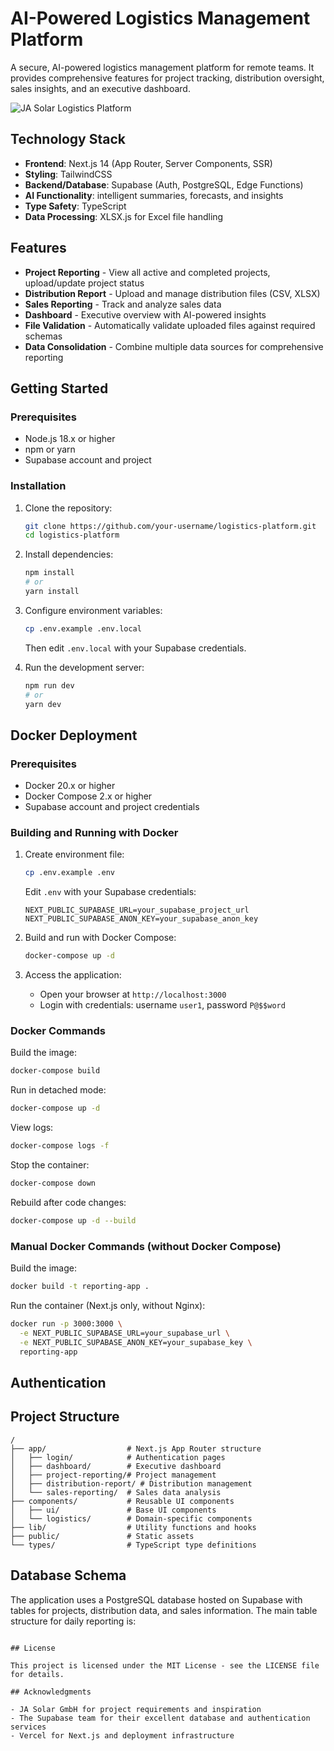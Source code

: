# AI-Powered Logistics Management Platform

A secure, AI-powered logistics management platform for remote teams. It provides comprehensive features for project tracking, distribution oversight, sales insights, and an executive dashboard.

![JA Solar Logistics Platform](https://placeholder.com/wp-content/uploads/2018/10/placeholder.com-logo1.png)

## Technology Stack

- **Frontend**: Next.js 14 (App Router, Server Components, SSR)
- **Styling**: TailwindCSS
- **Backend/Database**: Supabase (Auth, PostgreSQL, Edge Functions)
- **AI Functionality**: intelligent summaries, forecasts, and insights
- **Type Safety**: TypeScript
- **Data Processing**: XLSX.js for Excel file handling

## Features

- **Project Reporting** - View all active and completed projects, upload/update project status
- **Distribution Report** - Upload and manage distribution files (CSV, XLSX)
- **Sales Reporting** - Track and analyze sales data
- **Dashboard** - Executive overview with AI-powered insights
- **File Validation** - Automatically validate uploaded files against required schemas
- **Data Consolidation** - Combine multiple data sources for comprehensive reporting

## Getting Started

### Prerequisites

- Node.js 18.x or higher
- npm or yarn
- Supabase account and project

### Installation

1. Clone the repository:
   ```bash
   git clone https://github.com/your-username/logistics-platform.git
   cd logistics-platform
   ```

2. Install dependencies:
   ```bash
   npm install
   # or
   yarn install
   ```

3. Configure environment variables:
   ```bash
   cp .env.example .env.local
   ```
   Then edit `.env.local` with your Supabase credentials.

4. Run the development server:
   ```bash
   npm run dev
   # or
   yarn dev
   ```

## Docker Deployment

### Prerequisites

- Docker 20.x or higher
- Docker Compose 2.x or higher
- Supabase account and project credentials

### Building and Running with Docker

1. Create environment file:
   ```bash
   cp .env.example .env
   ```
   Edit `.env` with your Supabase credentials:
   ```env
   NEXT_PUBLIC_SUPABASE_URL=your_supabase_project_url
   NEXT_PUBLIC_SUPABASE_ANON_KEY=your_supabase_anon_key
   ```

2. Build and run with Docker Compose:
   ```bash
   docker-compose up -d
   ```

3. Access the application:
   - Open your browser at `http://localhost:3000`
   - Login with credentials: username `user1`, password `P@$$word`

### Docker Commands

Build the image:
```bash
docker-compose build
```

Run in detached mode:
```bash
docker-compose up -d
```

View logs:
```bash
docker-compose logs -f
```

Stop the container:
```bash
docker-compose down
```

Rebuild after code changes:
```bash
docker-compose up -d --build
```

### Manual Docker Commands (without Docker Compose)

Build the image:
```bash
docker build -t reporting-app .
```

Run the container (Next.js only, without Nginx):
```bash
docker run -p 3000:3000 \
  -e NEXT_PUBLIC_SUPABASE_URL=your_supabase_url \
  -e NEXT_PUBLIC_SUPABASE_ANON_KEY=your_supabase_key \
  reporting-app
```


## Authentication


## Project Structure

```
/
├── app/                  # Next.js App Router structure
│   ├── login/            # Authentication pages
│   ├── dashboard/        # Executive dashboard
│   ├── project-reporting/# Project management
│   ├── distribution-report/ # Distribution management
│   └── sales-reporting/  # Sales data analysis
├── components/           # Reusable UI components
│   ├── ui/               # Base UI components
│   └── logistics/        # Domain-specific components
├── lib/                  # Utility functions and hooks
├── public/               # Static assets
└── types/                # TypeScript type definitions
```

## Database Schema

The application uses a PostgreSQL database hosted on Supabase with tables for projects, distribution data, and sales information. The main table structure for daily reporting is:


```

## License

This project is licensed under the MIT License - see the LICENSE file for details.

## Acknowledgments

- JA Solar GmbH for project requirements and inspiration
- The Supabase team for their excellent database and authentication services
- Vercel for Next.js and deployment infrastructure
